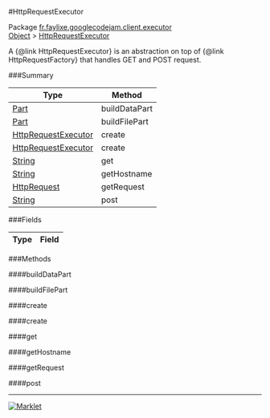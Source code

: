 #HttpRequestExecutor

Package [fr.faylixe.googlecodejam.client.executor](../)<br>
[Object](../../../../java/langObject.md) > [HttpRequestExecutor](HttpRequestExecutor.md)

<p>A {@link HttpRequestExecutor} is an abstraction
 on top of {@link HttpRequestFactory} that handles
 GET and POST request.</p>

###Summary


| Type | Method |
| --- | --- |
| [Part](../../../../com/google/api/client/httpPart.md) | buildDataPart |
| [Part](../../../../com/google/api/client/httpPart.md) | buildFilePart |
| [HttpRequestExecutor](HttpRequestExecutor.md) | create |
| [HttpRequestExecutor](HttpRequestExecutor.md) | create |
| [String](../../../../java/langString.md) | get |
| [String](../../../../java/langString.md) | getHostname |
| [HttpRequest](../../../../com/google/api/client/httpHttpRequest.md) | getRequest |
| [String](../../../../java/langString.md) | post |

###Fields


| Type | Field |
| --- | --- |

###Methods

####buildDataPart


####buildFilePart


####create


####create


####get


####getHostname


####getRequest


####post


---
[![Marklet](https://img.shields.io/badge/Generated%20by-Marklet-green.svg)](https://github.com/Faylixe/marklet)